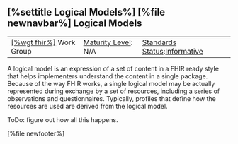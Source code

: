 \[%settitle Logical Models%\]
\[%file newnavbar%\]
Logical Models
--------------

|                                                |                                               |                                                                                        |
|------------------------------------------------|-----------------------------------------------|----------------------------------------------------------------------------------------|
| [\[%wgt fhir%\]](%5B%wg%20fhir%%5D) Work Group | [Maturity Level](versions.html#maturity): N/A | [Standards Status](versions.html#std-process):[Informative](versions.html#std-process) |

A logical model is an expression of a set of content in a FHIR ready style that helps implementers understand the content in a single package. Because of the way FHIR works, a single logical model may be actually represented during exchange by a set of resources, including a series of observations and questionnaires. Typically, profiles that define how the resources are used are derived from the logical model.

ToDo: figure out how all this happens.

\[%file newfooter%\]
